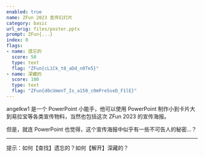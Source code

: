 ```yaml
---
enabled: true
name: ZFun 2023 宣传幻灯片
category: basic
url_orig: files/poster.pptx
prompt: ZFun{...}
index: 0
flags:
- name: 遗忘的
  score: 50
  type: text
  flag: "ZFun{cL1Ck_t0_aDd_n0Te5}"
- name: 深藏的
  score: 100
  type: text
  flag: "ZFun{d0cUmenT_Is_a150_c0mPreSseD_F1lE}"
---
```


angelkw1 是一个 PowerPoint 小能手，他可以使用 PowerPoint 制作小到卡片大到易拉宝等各类宣传物料，当然也包括这次 ZFun 2023 的宣传海报。

但是，就连 PowerPoint 也觉得，这个宣传海报中似乎有一些不可告人的秘密...？

---

提示：如何【查找】遗忘的？如何【解开】深藏的？
